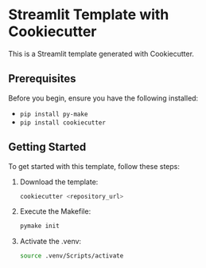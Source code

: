 # Streamlit Template with Cookiecutter

This is a Streamlit template generated with Cookiecutter.

## Prerequisites

Before you begin, ensure you have the following installed:
- `pip install py-make`
- `pip install cookiecutter`

## Getting Started

To get started with this template, follow these steps:

1. Download the template:
   ```bash
   cookiecutter <repository_url>

2. Execute the Makefile:
   ```bash
   pymake init

3. Activate the .venv:
   ```bash
   source .venv/Scripts/activate
